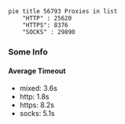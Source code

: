 
```mermaid
pie title 56793 Proxies in list
    "HTTP" : 25620
    "HTTPS": 8376
    "SOCKS" : 29890
```

### Some Info
#### Average Timeout

- mixed: 3.6s
- http: 1.8s
- https: 8.2s
- socks: 5.1s